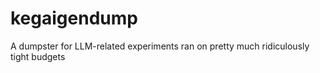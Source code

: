 # kegaigendump
A dumpster for LLM-related experiments ran on pretty much ridiculously tight budgets
